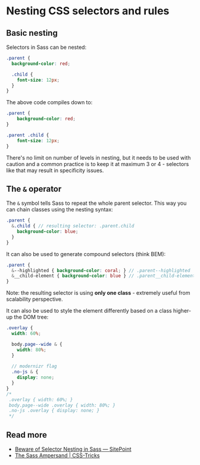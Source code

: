 # Nesting CSS selectors and rules

## Basic nesting

Selectors in Sass can be nested:

```scss
.parent {
  background-color: red;

  .child {
    font-size: 12px;
  }
}
```

The above code compiles down to:

```css
.parent {
    background-color: red;
}

.parent .child {
    font-size: 12px;
}
```

There's no limit on number of levels in nesting, but it needs to be used with caution and
a common practice is to keep it at maximum 3 or 4 - selectors like that may result in specificity issues.

## The `&` operator

The `&` symbol tells Sass to repeat the whole parent selector. 
This way you can chain classes using the nesting syntax:

```scss
.parent {
  &.child { // resulting selector: .parent.child
    background-color: blue;
  }
}
```

It can also be used to generate compound selectors (think BEM):

```scss
.parent {
  &--highlighted { background-color: coral; } // .parent--highlighted
  &__child-element { background-color: blue } // .parent__child-element
}
```

Note: the resulting selector is using **only one class** - extremely useful from scalability perspective.

It can also be used to style the element differently based on a class higher-up the DOM tree:

```scss
.overlay {
  width: 60%;

  body.page--wide & {
    width: 80%;
  }
  
  // modernizr flag
  .no-js & {
    display: none;
  }
}
/*
 .overlay { width: 60%; }
 body.page--wide .overlay { width: 80%; }
 .no-js .overlay { display: none; }
 */

```

## Read more
- [Beware of Selector Nesting in Sass — SitePoint](https://www.sitepoint.com/beware-selector-nesting-sass/)
- [The Sass Ampersand | CSS-Tricks](https://css-tricks.com/the-sass-ampersand/)

